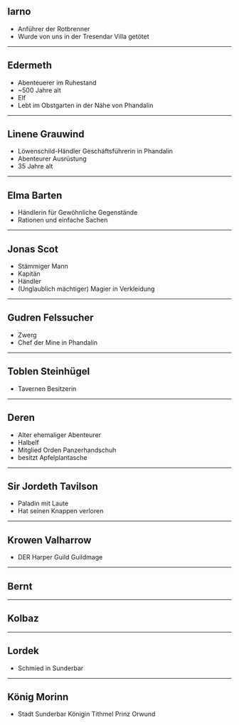 ## Iarno
- Anführer der Rotbrenner
- Wurde von uns in der Tresendar Villa getötet

---
## Edermeth
- Abenteuerer im Ruhestand
- ~500 Jahre alt
- Elf
- Lebt im Obstgarten in der Nähe von Phandalin

---
## Linene Grauwind
- Löwenschild-Händler Geschäftsführerin in Phandalin
- Abenteurer Ausrüstung
- 35 Jahre alt

---
## Elma Barten
- Händlerin für Gewöhnliche Gegenstände
- Rationen und einfache Sachen

---
## Jonas Scot
- Stämmiger Mann
- Kapitän
- Händler
- (Unglaublich mächtiger) Magier in Verkleidung

---
## Gudren Felssucher
- Zwerg
- Chef der Mine in Phandalin

---
## Toblen Steinhügel
- Tavernen Besitzerin

---
## Deren
- Alter ehemaliger Abenteurer
- Halbelf
- Mitglied Orden Panzerhandschuh
- besitzt Apfelplantasche

---
## Sir Jordeth Tavilson
- Paladin mit Laute
- Hat seinen Knappen verloren

---
## Krowen Valharrow
- DER Harper Guild Guildmage

---

## Bernt

---

## Kolbaz

---

## Lordek

- Schmied in Sunderbar
---

## König Morinn
- Stadt Sunderbar
Königin Tithmel
Prinz Orwund
